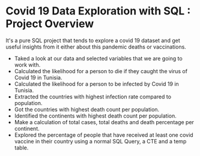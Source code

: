 # Covid 19 Data Exploration with SQL : Project Overview

It's a pure SQL project that tends to explore a covid 19 dataset and get useful insights from it either about this pandemic deaths or vaccinations.

* Taked a look at our data and selected variables that we are going to work with.
* Calculated the likelihood for a person to die if they caught the virus of Covid 19 in Tunisia.
* Calculated the likelihood for a person to be infected by Covid 19 in Tunisia.
* Extracted the countries with highest infection rate compared to population.
* Got the countries with highest death count per population.
* Identified the continents with highest death count per population.
* Make a calculation of total cases, total deaths and death percentage per continent.
* Explored the percentage of people that have received at least one covid vaccine in their country using a normal SQL Query, a CTE and a temp table.
